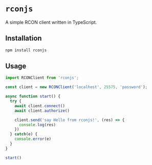 # `rconjs`

A simple RCON client written in TypeScript.

## Installation

```bash
npm install rconjs
```

## Usage

```ts
import RCONClient from 'rconjs';

const client = new RCONClient('localhost', 25575, 'password');

async function start() {
  try {
    await client.connect()
    await client.authorize()

    client.send('say Hello from rconjs!', (res) => {
      console.log(res)
    })
  } catch(e) {
    console.error(e)
  }
}

start()
```